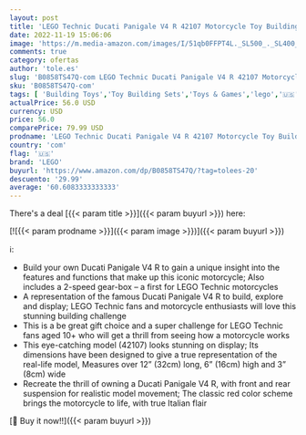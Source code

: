 ```yaml
---
layout: post
title: 'LEGO Technic Ducati Panigale V4 R 42107 Motorcycle Toy Building Kit  Build A Model Motorcycle  Featuring Gearbox and Suspension  646 Pieces  '
date: 2022-11-19 15:06:06
image: 'https://m.media-amazon.com/images/I/51qb0FFPT4L._SL500_._SL400_.jpg'
comments: true
category: ofertas
author: 'tole.es'
slug: 'B0858TS47Q-com LEGO Technic Ducati Panigale V4 R 42107 Motorcycle Toy...'
sku: 'B0858TS47Q-com'
tags: [ 'Building Toys','Toy Building Sets','Toys & Games','lego','🇺🇸', ]
actualPrice: 56.0 USD
currency: USD
price: 56.0
comparePrice: 79.99 USD
prodname: 'LEGO Technic Ducati Panigale V4 R 42107 Motorcycle Toy Building Kit  Build A Model Motorcycle  Featuring Gearbox and Suspension  646 Pieces  '
country: 'com'
flag: '🇺🇸'
brand: 'LEGO'
buyurl: 'https://www.amazon.com/dp/B0858TS47Q/?tag=tolees-20'
descuento: '29.99'
average: '60.6083333333333'
---
```


There's a deal [{{< param title >}}]({{< param buyurl >}})  here:

[![{{< param prodname >}}]({{< param image >}})]({{< param buyurl >}})

ℹ️:

- Build your own Ducati Panigale V4 R to gain a unique insight into the features and functions that make up this iconic motorcycle; Also includes a 2-speed gear-box – a first for LEGO Technic motorcycles
- A representation of the famous Ducati Panigale V4 R to build, explore and display; LEGO Technic fans and motorcycle enthusiasts will love this stunning building challenge
- This is a be great gift choice and a super challenge for LEGO Technic fans aged 10+ who will get a thrill from seeing how a motorcycle works
- This eye-catching model (42107) looks stunning on display; Its dimensions have been designed to give a true representation of the real-life model, Measures over 12” (32cm) long, 6” (16cm) high and 3” (8cm) wide
- Recreate the thrill of owning a Ducati Panigale V4 R, with front and rear suspension for realistic model movement; The classic red color scheme brings the motorcycle to life, with true Italian flair

[🛒 Buy it now!!]({{< param buyurl >}})
